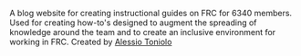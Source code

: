 A blog website for creating instructional guides on FRC for 6340 members.
Used for creating how-to's designed to augment the spreading of knowledge around the team
and to create an inclusive environment for working in FRC.
Created by [Alessio Toniolo](https://github.com/AlessioToniolo)
